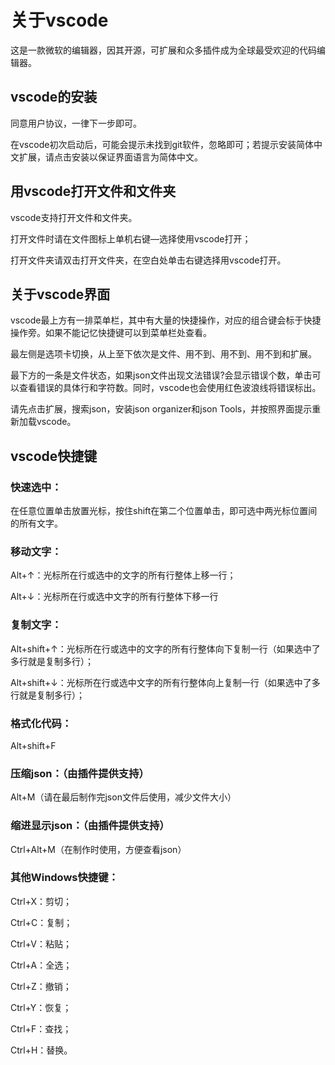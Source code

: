 # 关于vscode

这是一款微软的编辑器，因其开源，可扩展和众多插件成为全球最受欢迎的代码编辑器。

## vscode的安装

同意用户协议，一律下一步即可。

在vscode初次启动后，可能会提示未找到git软件，忽略即可；若提示安装简体中文扩展，请点击安装以保证界面语言为简体中文。

## 用vscode打开文件和文件夹

vscode支持打开文件和文件夹。

打开文件时请在文件图标上单机右键—选择使用vscode打开；

打开文件夹请双击打开文件夹，在空白处单击右键选择用vscode打开。

## 关于vscode界面

vscode最上方有一排菜单栏，其中有大量的快捷操作，对应的组合键会标于快捷操作旁。如果不能记忆快捷键可以到菜单栏处查看。

最左侧是选项卡切换，从上至下依次是文件、用不到、用不到、用不到和扩展。

最下方的一条是文件状态，如果json文件出现文法错误?会显示错误个数，单击可以查看错误的具体行和字符数。同时，vscode也会使用红色波浪线将错误标出。

请先点击扩展，搜索json，安装json organizer和json Tools，并按照界面提示重新加载vscode。

## vscode快捷键

### 快速选中：

在任意位置单击放置光标，按住shift在第二个位置单击，即可选中两光标位置间的所有文字。

### 移动文字：

Alt+↑：光标所在行或选中的文字的所有行整体上移一行；

Alt+↓：光标所在行或选中文字的所有行整体下移一行

### 复制文字：

Alt+shift+↑：光标所在行或选中的文字的所有行整体向下复制一行（如果选中了多行就是复制多行）；

Alt+shift+↓：光标所在行或选中文字的所有行整体向上复制一行（如果选中了多行就是复制多行）；

### 格式化代码：

Alt+shift+F

### 压缩json：（由插件提供支持）

Alt+M（请在最后制作完json文件后使用，减少文件大小）

### 缩进显示json：（由插件提供支持）

Ctrl+Alt+M（在制作时使用，方便查看json）

### 其他Windows快捷键：

Ctrl+X：剪切；

Ctrl+C：复制；

Ctrl+V：粘贴；

Ctrl+A：全选；

Ctrl+Z：撤销；

Ctrl+Y：恢复；

Ctrl+F：查找；

Ctrl+H：替换。